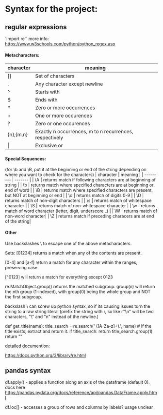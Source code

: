# Syntax for the project:

## regular expressions
`import re``
more info: https://www.w3schools.com/python/python_regex.asp

#### Metacharacters:

| character | meaning |
|--------- | -------- |
| []  | Set of characters |
| .  | Any character except newline |
| ^  | Starts with |
| $  | Ends with |
| *  | Zero or more occurrences |
| +  | One or more occurences |
| ? | Zero or one occurences |
| {n},{m,n} | Exactly n occurrences, m to n recurrences, respectively |
| \| | Exclusive or |

#### Special Sequences: 
(for \\b and \\B, put it at the beginning or end of the string depending on where you want to check for the characters)
| character | meaning |
| --------- | ------- |
| \\A | returns match if following characters are at beginning of string |
| \\b | returns match where specified characters are at beginning or end of word |
| \\B | returns match where specified characters are present, but NOT at beginning or end |
| \\d | returns match of digits 0-9 |
| \\D | returns match of non-digit characters |
| \\s | returns match of whitespace character |
| \\S | returns match of non-whitespace character |
| \\w | returns match of word character (letter, digit, underscore _) |
| \\W | returns match of non-word character|
| \\Z | returns match if preceding characers are at end of the string|


#### Other

Use backslashes \\ to escape one of the above metacharacters.

Sets: [01234] returns a match when any of the contents are present.

[0-4] and [a-f] return a match for any character within the ranges, preserving case.

[^0123] will return a match for everything except 0123

re.MatchObject.group() returns the matched subgroup. group(n) will return the nth group (1-indexed), with group(0) being the whole group and NOT the first subgroup.

backslash \\ can screw up python syntax, so if its causing issues turn the string to a raw string literal (prefix the string with r, so like r"\\n" will be two characters, "\\" and "n" instead of the newline.)

def get_title(name):
    title_search = re.search(' ([A-Za-z]+)\.', name)
    # If the title exists, extract and return it.
    if title_search:
        return title_search.group(1)
    return ""

detailed documention:

https://docs.python.org/3/library/re.html

## pandas syntax

df.apply() - applies a function along an axis of the dataframe (default 0). docs here https://pandas.pydata.org/docs/reference/api/pandas.DataFrame.apply.html

df.loc[] - accesses a group of rows and columns by labels? usage unclear


